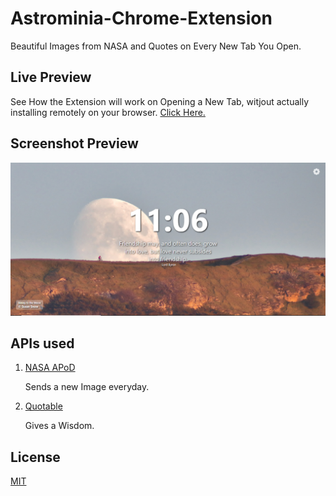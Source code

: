 # Astrominia-Chrome-Extension
Beautiful Images from NASA and Quotes on Every New Tab You Open.

## Live Preview
See How the Extension will work on Opening a New Tab, witjout actually installing remotely on your browser. [Click Here.](https://astrominia.netlify.app/)


## Screenshot Preview
![Image](./images/displayImage.png)

## APIs used
1) [NASA APoD](https://api.nasa.gov/)

   Sends a new Image everyday.

2) [Quotable](https://api.quotable.io/)

   Gives a Wisdom.

## License
[MIT](https://choosealicense.com/licenses/mit/)
